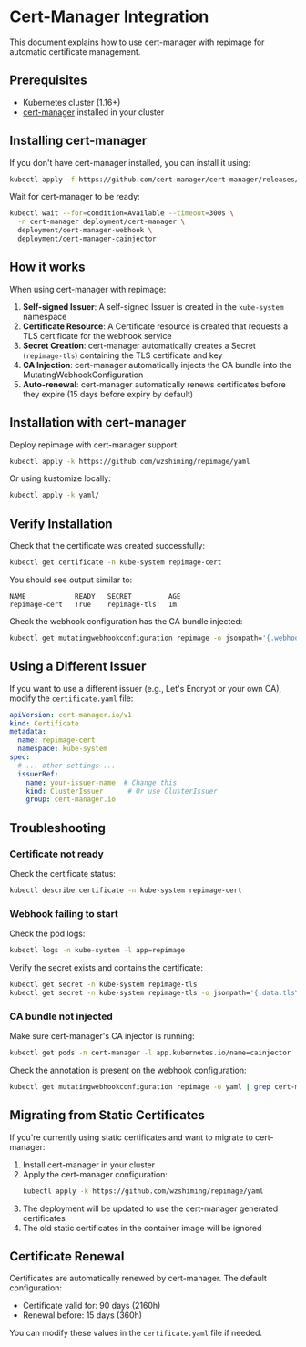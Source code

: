 # Cert-Manager Integration

This document explains how to use cert-manager with repimage for automatic certificate management.

## Prerequisites

- Kubernetes cluster (1.16+)
- [cert-manager](https://cert-manager.io/) installed in your cluster

## Installing cert-manager

If you don't have cert-manager installed, you can install it using:

```bash
kubectl apply -f https://github.com/cert-manager/cert-manager/releases/download/v1.13.0/cert-manager.yaml
```

Wait for cert-manager to be ready:

```bash
kubectl wait --for=condition=Available --timeout=300s \
  -n cert-manager deployment/cert-manager \
  deployment/cert-manager-webhook \
  deployment/cert-manager-cainjector
```

## How it works

When using cert-manager with repimage:

1. **Self-signed Issuer**: A self-signed Issuer is created in the `kube-system` namespace
2. **Certificate Resource**: A Certificate resource is created that requests a TLS certificate for the webhook service
3. **Secret Creation**: cert-manager automatically creates a Secret (`repimage-tls`) containing the TLS certificate and key
4. **CA Injection**: cert-manager automatically injects the CA bundle into the MutatingWebhookConfiguration
5. **Auto-renewal**: cert-manager automatically renews certificates before they expire (15 days before expiry by default)

## Installation with cert-manager

Deploy repimage with cert-manager support:

```bash
kubectl apply -k https://github.com/wzshiming/repimage/yaml
```

Or using kustomize locally:

```bash
kubectl apply -k yaml/
```

## Verify Installation

Check that the certificate was created successfully:

```bash
kubectl get certificate -n kube-system repimage-cert
```

You should see output similar to:

```
NAME            READY   SECRET         AGE
repimage-cert   True    repimage-tls   1m
```

Check the webhook configuration has the CA bundle injected:

```bash
kubectl get mutatingwebhookconfiguration repimage -o jsonpath='{.webhooks[0].clientConfig.caBundle}' | base64 -d | openssl x509 -text -noout | head -10
```

## Using a Different Issuer

If you want to use a different issuer (e.g., Let's Encrypt or your own CA), modify the `certificate.yaml` file:

```yaml
apiVersion: cert-manager.io/v1
kind: Certificate
metadata:
  name: repimage-cert
  namespace: kube-system
spec:
  # ... other settings ...
  issuerRef:
    name: your-issuer-name  # Change this
    kind: ClusterIssuer      # Or use ClusterIssuer
    group: cert-manager.io
```

## Troubleshooting

### Certificate not ready

Check the certificate status:

```bash
kubectl describe certificate -n kube-system repimage-cert
```

### Webhook failing to start

Check the pod logs:

```bash
kubectl logs -n kube-system -l app=repimage
```

Verify the secret exists and contains the certificate:

```bash
kubectl get secret -n kube-system repimage-tls
kubectl get secret -n kube-system repimage-tls -o jsonpath='{.data.tls\.crt}' | base64 -d | openssl x509 -text -noout
```

### CA bundle not injected

Make sure cert-manager's CA injector is running:

```bash
kubectl get pods -n cert-manager -l app.kubernetes.io/name=cainjector
```

Check the annotation is present on the webhook configuration:

```bash
kubectl get mutatingwebhookconfiguration repimage -o yaml | grep cert-manager
```

## Migrating from Static Certificates

If you're currently using static certificates and want to migrate to cert-manager:

1. Install cert-manager in your cluster
2. Apply the cert-manager configuration:
   ```bash
   kubectl apply -k https://github.com/wzshiming/repimage/yaml
   ```
3. The deployment will be updated to use the cert-manager generated certificates
4. The old static certificates in the container image will be ignored

## Certificate Renewal

Certificates are automatically renewed by cert-manager. The default configuration:

- Certificate valid for: 90 days (2160h)
- Renewal before: 15 days (360h)

You can modify these values in the `certificate.yaml` file if needed.
